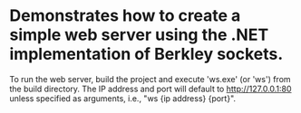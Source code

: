 # Demonstrates how to create a simple web server using the .NET implementation of Berkley sockets.

To run the web server, build the project and execute 'ws.exe' (or 'ws') from the build directory. The IP address and port will default to http://127.0.0.1:80 unless specified as arguments, i.e., "ws {ip address} {port}".